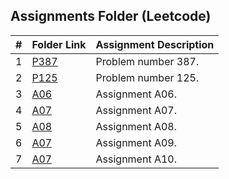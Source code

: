 ##  Assignments Folder (Leetcode)

|   #   | Folder Link | Assignment Description |
| :---: | ----------- | ---------------------- |
|  1    | [P387](https://github.com/Sudhir0228/4883-Programming_Techniques_Ray/tree/main/Assignments/Leetcode/P387)| Problem number 387. |
|  2    | [P125](https://github.com/Sudhir0228/4883-Programming_Techniques_Ray/tree/main/Assignments/Leetcode/P125)| Problem number 125. |
|  3    | [A06](https://github.com/Sudhir0228/4883-Programming_Techniques_Ray/tree/main/Assignments/Leetcode/A06)| Assignment A06. |
|  4    | [A07](https://github.com/Sudhir0228/4883-Programming_Techniques_Ray/tree/main/Assignments/Leetcode/A07)| Assignment A07. |
|  5    | [A08](https://github.com/Sudhir0228/4883-Programming_Techniques_Ray/tree/main/Assignments/Leetcode/A08)| Assignment A08. |
|  6    | [A07](https://github.com/Sudhir0228/4883-Programming_Techniques_Ray/tree/main/Assignments/Leetcode/A09)| Assignment A09. |
|  7    | [A07](https://github.com/Sudhir0228/4883-Programming_Techniques_Ray/tree/main/Assignments/Leetcode/A10)| Assignment A10. |





